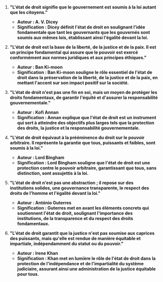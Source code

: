 

1. **"L'état de droit signifie que le gouvernement est soumis à la loi autant que les citoyens."**
   - **Auteur : A. V. Dicey**
   - **Signification : Dicey définit l'état de droit en soulignant l'idée fondamentale que tant les gouvernants que les gouvernés sont soumis aux mêmes lois, établissant ainsi l'égalité devant la loi.**

2. **"L'état de droit est la base de la liberté, de la justice et de la paix. Il est un principe fondamental qui assure que le pouvoir est exercé conformément aux normes juridiques et aux principes éthiques."**
   - **Auteur : Ban Ki-moon**
   - **Signification : Ban Ki-moon souligne le rôle essentiel de l'état de droit dans la préservation de la liberté, de la justice et de la paix, en mettant l'accent sur son impact positif sur la société.**

3. **"L'état de droit n'est pas une fin en soi, mais un moyen de protéger les droits fondamentaux, de garantir l'équité et d'assurer la responsabilité gouvernementale."**
   - **Auteur : Kofi Annan**
   - **Signification : Annan explique que l'état de droit est un instrument qui sert à atteindre des objectifs plus larges tels que la protection des droits, la justice et la responsabilité gouvernementale.**

4. **"L'état de droit équivaut à la prééminence du droit sur le pouvoir arbitraire. Il représente la garantie que tous, puissants et faibles, sont soumis à la loi."**
   - **Auteur : Lord Bingham**
   - **Signification : Lord Bingham souligne que l'état de droit est une protection contre le pouvoir arbitraire, garantissant que tous, sans distinction, sont assujettis à la loi.**

5. **"L'état de droit n'est pas une abstraction ; il repose sur des institutions solides, une gouvernance transparente, le respect des droits de l'homme et l'égalité devant la loi."**
   - **Auteur : António Guterres**
   - **Signification : Guterres met en avant les éléments concrets qui soutiennent l'état de droit, soulignant l'importance des institutions, de la transparence et du respect des droits fondamentaux.**

6. **"L'état de droit garantit que la justice n'est pas soumise aux caprices des puissants, mais qu'elle est rendue de manière équitable et impartiale, indépendamment du statut ou du pouvoir."**
   - **Auteur : Irene Khan**
   - **Signification : Khan met en lumière le rôle de l'état de droit dans la protection de l'indépendance et de l'impartialité du système judiciaire, assurant ainsi une administration de la justice équitable pour tous.**